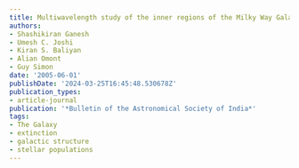 ```yaml
---
title: Multiwavelength study of the inner regions of the Milky Way Galaxy
authors:
- Shashikiran Ganesh
- Umesh C. Joshi
- Kiran S. Baliyan
- Alian Omont
- Guy Simon
date: '2005-06-01'
publishDate: '2024-03-25T16:45:48.530678Z'
publication_types:
- article-journal
publication: '*Bulletin of the Astronomical Society of India*'
tags:
- The Galaxy
- extinction
- galactic structure
- stellar populations
---
```

